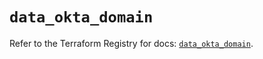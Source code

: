# `data_okta_domain`

Refer to the Terraform Registry for docs: [`data_okta_domain`](https://registry.terraform.io/providers/okta/okta/4.20.0/docs/data-sources/domain).
